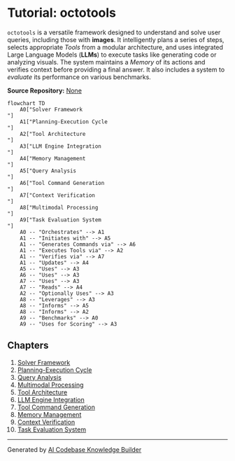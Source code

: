 # Tutorial: octotools

`octotools` is a versatile framework designed to understand and solve user queries, including those with **images**.
It intelligently plans a series of steps, selects appropriate *Tools* from a modular architecture, and uses integrated Large Language Models (**LLMs**) to execute tasks like generating code or analyzing visuals.
The system maintains a *Memory* of its actions and verifies context before providing a final answer. It also includes a system to *evaluate* its performance on various benchmarks.


**Source Repository:** [None](None)

```mermaid
flowchart TD
    A0["Solver Framework
"]
    A1["Planning-Execution Cycle
"]
    A2["Tool Architecture
"]
    A3["LLM Engine Integration
"]
    A4["Memory Management
"]
    A5["Query Analysis
"]
    A6["Tool Command Generation
"]
    A7["Context Verification
"]
    A8["Multimodal Processing
"]
    A9["Task Evaluation System
"]
    A0 -- "Orchestrates" --> A1
    A1 -- "Initiates with" --> A5
    A1 -- "Generates Commands via" --> A6
    A1 -- "Executes Tools via" --> A2
    A1 -- "Verifies via" --> A7
    A1 -- "Updates" --> A4
    A5 -- "Uses" --> A3
    A6 -- "Uses" --> A3
    A7 -- "Uses" --> A3
    A7 -- "Reads" --> A4
    A2 -- "Optionally Uses" --> A3
    A8 -- "Leverages" --> A3
    A8 -- "Informs" --> A5
    A8 -- "Informs" --> A2
    A9 -- "Benchmarks" --> A0
    A9 -- "Uses for Scoring" --> A3
```

## Chapters

1. [Solver Framework
](01_solver_framework_.md)
2. [Planning-Execution Cycle
](02_planning_execution_cycle_.md)
3. [Query Analysis
](03_query_analysis_.md)
4. [Multimodal Processing
](04_multimodal_processing_.md)
5. [Tool Architecture
](05_tool_architecture_.md)
6. [LLM Engine Integration
](06_llm_engine_integration_.md)
7. [Tool Command Generation
](07_tool_command_generation_.md)
8. [Memory Management
](08_memory_management_.md)
9. [Context Verification
](09_context_verification_.md)
10. [Task Evaluation System
](10_task_evaluation_system_.md)


---

Generated by [AI Codebase Knowledge Builder](https://github.com/The-Pocket/Tutorial-Codebase-Knowledge)